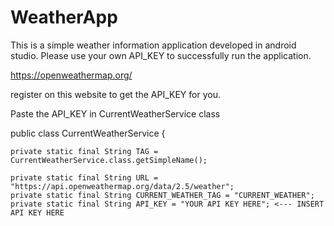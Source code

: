 # WeatherApp

This is a simple weather information application developed in android studio.
Please use your own API_KEY to successfully run the application.

https://openweathermap.org/

register on this website to get the API_KEY for you.

Paste the API_KEY in CurrentWeatherService class

public class CurrentWeatherService {

    private static final String TAG = CurrentWeatherService.class.getSimpleName();

    private static final String URL = "https://api.openweathermap.org/data/2.5/weather";
    private static final String CURRENT_WEATHER_TAG = "CURRENT_WEATHER";
    private static final String API_KEY = "YOUR API KEY HERE"; <--- INSERT API KEY HERE
